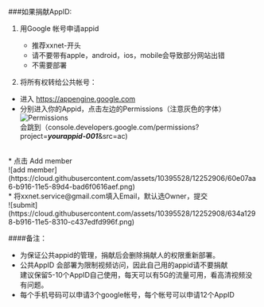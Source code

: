 ###如果捐献AppID:
1. 用Google 帐号申请appid  
   * 推荐xxnet-开头  
   * 请不要带有apple，android，ios，mobile会导致部分网站出错
   * 不需要部署

2. 将所有权转给公共帐号：   
  * 进入 https://appengine.google.com  
  * 分别进入你的Appid，点击左边的Permissions（注意灰色的字体）<br>
![Permissions](https://cloud.githubusercontent.com/assets/10395528/12252904/5ce28110-b916-11e5-8630-243b62d3f1c3.png)<br>
  会跳到（console.developers.google.com/permissions?project=**_yourappid-001_**&src=ac)<br>
<br>
  * 点击 Add member<br>  
![add member](https://cloud.githubusercontent.com/assets/10395528/12252906/60e07aa6-b916-11e5-89d4-bad6f0616aef.png)
<br>
  * 将xxnet.service@gmail.com填入Email，默认选Owner，提交<br>  
![submit](https://cloud.githubusercontent.com/assets/10395528/12252908/634a1298-b916-11e5-8310-c437edfd996f.png)
<br>


####备注：
* 为保证公共appid的管理，捐献后会删除捐献人的权限重新部署。  
* 公共AppID 会部署为限制视频访问，因此自己用的appid请不要捐献  
   建议保留5-10个AppID自己使用，每天可以有5G的流量可用，看高清视频没有问题。  
* 每个手机号码可以申请3个google帐号，每个帐号可以申请12个AppID 